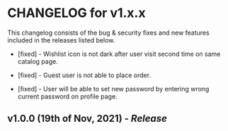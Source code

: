 # CHANGELOG for v1.x.x

This changelog consists of the bug & security fixes and new features included in the releases listed below.

* [fixed] - Wishlist icon is not dark after user visit second time on same catalog page.

* [fixed] - Guest user is not able to place order.

* [fixed] - User will be able to set new password by entering wrong current password on profile page.

## **v1.0.0 (19th of Nov, 2021)** - *Release*
